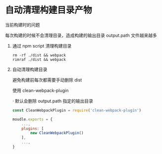 # 自动清理构建目录产物

当前构建时的问题

每次构建的时候不会清理目录，造成构建的输出目录 output.path 文件越来越多


1. 通过 npm script 清理构建目录

	```hash
	rm -rf ./dist && webpack
	rimraf ./dist && webpack
	```

1. 自动清理构建目录

	避免构建前每次都需要手动删除 dist

	使用 clean-webpack-plugin

	· 默认会删除 output.path 指定的输出目录

	```javascript
	const CleanWebpackPlugin = require('clean-webpack-plugin')

	moudle.exports = {
		...,
		plugins: [
			new CleanWebpackPlugin()
		],
		...,
	}
	```

